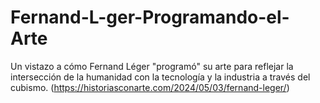 # Fernand-L-ger-Programando-el-Arte
Un vistazo a cómo Fernand Léger "programó" su arte para reflejar la intersección de la humanidad con la tecnología y la industria a través del cubismo.
(https://historiasconarte.com/2024/05/03/fernand-leger/)
